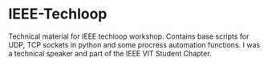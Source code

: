 # IEEE-Techloop
Technical material for IEEE techloop workshop. Contains base scripts for UDP, TCP sockets in python and some procress automation functions. I was a technical speaker and part of the IEEE VIT Student Chapter.
